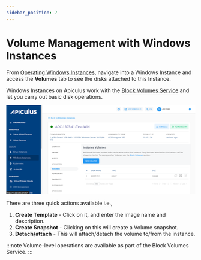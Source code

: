 ```yaml
---
sidebar_position: 7
---
```

# Volume Management with Windows Instances

From [Operating Windows Instances](AboutWindowsInstances), navigate into a Windows Instance and access the **Volumes** tab to see the disks attached to this Instance.

Windows Instances on Apiculus work with the [Block Volumes Service](/docs/Subscribers/Storage/BlockVolumes/AboutBlockVolumes) and let you carry out basic disk operations.

![Volume Management](img/VolumeManagement.png)

There are three quick actions available i.e.,

1. **Create Template** - Click on it, and enter the image name and description.
2. **Create Snapshot** - Clicking on this will create a Volume snapshot.
3. **Detach/attach** - This will attach/detach the volume to/from the instance.

:::note
Volume-level operations are available as part of the Block Volumes Service.
:::
